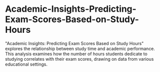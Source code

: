 # Academic-Insights-Predicting-Exam-Scores-Based-on-Study-Hours
"Academic Insights: Predicting Exam Scores Based on Study Hours" explores the relationship between study time and academic performance. This analysis examines how the number of hours students dedicate to studying correlates with their exam scores, drawing on data from various educational settings.
